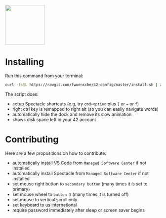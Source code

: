 <img src="https://raw.githubusercontent.com/kube/vscode-42header/master/42.png" width=128>

# Installing

Run this command from your terminal:

```sh
curl -fsSL https://rawgit.com/fwuensche/42-config/master/install.sh | zsh
```

The script does: 

- setup Spectacle shortcuts (e.g, try `cmd+option` plus `]` or `=` or `f`)
- right ctrl key is remapped to right alt (so you can easily navigate words)
- automatically hide the dock and remove its slow animation
- shows disk space left in your 42 account

# Contributing

Here are a few propositions on how to contribute:

- automatically install VS Code from `Managed Software Center` if not installed
- automatically install Spectacle from `Managed Software Center` if not installed
- set mouse right button to `secondary button` (many times it is set to primary)
- set mouse wheel to `button 3` (many times it is turned off)
- set mouse to vertical scroll only
- set keyboard to us international
- require password immediately after sleep or screen saver begins
